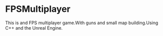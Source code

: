 # FPSMultiplayer
This is and FPS multiplayer game.With guns and small map building.Using C++ and the Unreal Engine.

